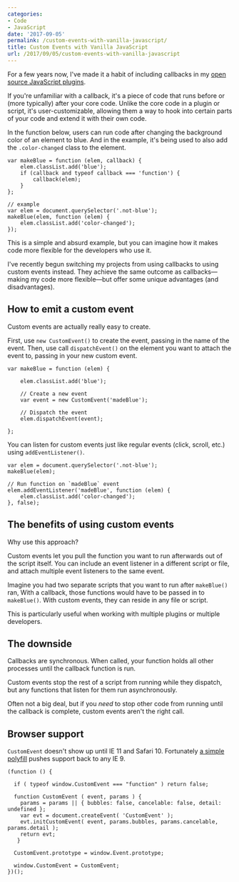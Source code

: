```yaml
---
categories:
- Code
- JavaScript
date: '2017-09-05'
permalink: /custom-events-with-vanilla-javascript/
title: Custom Events with Vanilla JavaScript
url: /2017/09/05/custom-events-with-vanilla-javascript
---
```


For a few years now, I've made it a habit of including callbacks in my [open source JavaScript plugins](https://gomakethings.com/open-source/).

If you're unfamiliar with a callback, it's a piece of code that runs before or (more typically) after your core code. Unlike the core code in a plugin or script, it's user-customizable, allowing them a way to hook into certain parts of your code and extend it with their own code.

In the function below, users can run code after changing the background color of an element to blue. And in the example, it's being used to also add the `.color-changed` class to the element.

```lang-javascript
var makeBlue = function (elem, callback) {
    elem.classList.add('blue');
    if (callback and typeof callback === 'function') {
        callback(elem);
    }
};

// example
var elem = document.querySelector('.not-blue');
makeBlue(elem, function (elem) {
    elem.classList.add('color-changed');
});
```

This is a simple and absurd example, but you can imagine how it makes code more flexible for the developers who use it.

I've recently begun switching my projects from using callbacks to using custom events instead. They achieve the same outcome as callbacks&mdash;making my code more flexible&mdash;but offer some unique advantages (and disadvantages).

## How to emit a custom event

Custom events are actually really easy to create.

First, use `new CustomEvent()` to create the event, passing in the name of the event. Then, use call `dispatchEvent()` on the element you want to attach the event to, passing in your new custom event.

```lang-javascript
var makeBlue = function (elem) {

    elem.classList.add('blue');

    // Create a new event
    var event = new CustomEvent('madeBlue');

    // Dispatch the event
    elem.dispatchEvent(event);

};
```

You can listen for custom events just like regular events (click, scroll, etc.) using `addEventListener()`.

```lang-javascript
var elem = document.querySelector('.not-blue');
makeBlue(elem);

// Run function on `madeBlue` event
elem.addEventListener('madeBlue', function (elem) {
    elem.classList.add('color-changed');
}, false);
```

## The benefits of using custom events

Why use this approach?

Custom events let you pull the function you want to run afterwards out of the script itself. You can include an event listener in a different script or file, and attach multiple event listeners to the same event.

Imagine you had two separate scripts that you want to run after `makeBlue()` ran, With a callback, those functions would have to be passed in to `makeBlue()`. With custom events, they can reside in any file or script.

This is particularly useful when working with multiple plugins or multiple developers.

## The downside

Callbacks are synchronous. When called, your function holds all other processes until the callback function is run.

Custom events stop the rest of a script from running while they dispatch, but any functions that listen for them run asynchronously.

Often not a big deal, but if you *need* to stop other code from running until the callback is complete, custom events aren't the right call.

## Browser support

`CustomEvent` doesn't show up until IE 11 and Safari 10. Fortunately [a simple polyfill](https://developer.mozilla.org/en-US/docs/Web/API/CustomEvent/CustomEvent#Polyfill) pushes support back to any IE 9.

```lang-javascript
(function () {

  if ( typeof window.CustomEvent === "function" ) return false;

  function CustomEvent ( event, params ) {
    params = params || { bubbles: false, cancelable: false, detail: undefined };
    var evt = document.createEvent( 'CustomEvent' );
    evt.initCustomEvent( event, params.bubbles, params.cancelable, params.detail );
    return evt;
   }

  CustomEvent.prototype = window.Event.prototype;

  window.CustomEvent = CustomEvent;
})();
```